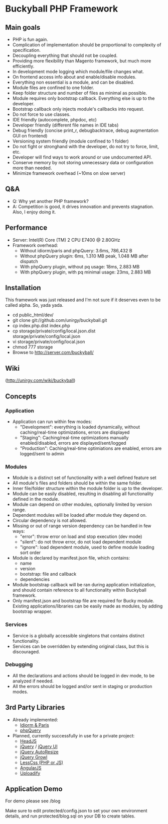 # Buckyball PHP Framework #

## Main goals ##

* PHP is fun again.
* Complication of implementation should be proportional to complexity of specification.
* Decoupling everything that should not be coupled.
* Providing more flexibility than Magento framework, but much more efficiently.
* In development mode logging which module/file changes what.
* On frontend access info about and enable/disable modules.
* Everything non essential is a module, and can be disabled.
* Module files are confined to one folder.
* Keep folder structure and number of files as minimal as possible.
* Module requires only bootstrap callback. Everything else is up to the developer.
* Bootstrap callback only injects module's callbacks into request.
* Do not force to use classes.
* IDE friendly (autocomplete, phpdoc, etc)
* Developer friendly (different file names in IDE tabs)
* Debug friendly (concise print_r, debugbacktrace, debug augmentation GUI on frontend)
* Versioning system friendly (module confined to 1 folder)
* Do not fight or stronghand with the developer, do not try to force, limit, etc.
* Developer will find ways to work around or use undocumented API.
* Conserve memory by not storing unnecessary data or configuration more than needed.
* Minimize framework overhead (~10ms on slow server)

## Q&A ##
* Q: Why yet another PHP framework?
* A: Competition is good, it drives innovation and prevents stagnation. Also, I enjoy doing it.

## Performance ##
* Server: Intel(R) Core (TM) 2 CPU E7400 @ 2.80GHz
* Framework overhead:
  * Without idiorm/paris and phpQuery: 3.6ms, 786,432 B
  * Without phpQuery plugin: 6ms, 1.310 MB peak, 1.048 MB after dispatch
  * With phpQuery plugin, without pq usage: 18ms, 2.883 MB
  * With phpQuery plugin, with pq minimal usage: 23ms, 2.883 MB

## Installation ##

This framework was just released and I'm not sure if it deserves even to be called alpha.
So, yada yada.

- cd public_html/dev/
- git clone git://github.com/unirgy/buckyball.git
- cp index.php.dist index.php
- cp storage/private/config/local.json.dist storage/private/config/local.json
- vi storage/private/config/local.json
- chmod 777 storage
- Browse to http://server.com/buckyball/

## Wiki ##

(http://unirgy.com/wiki/buckyball)

## Concepts ##

### Application ###
* Application can run within few modes:
  * "Development": everything is loaded dynamically, without caching/real-time optimizations, errors are displayed
  * "Staging": Caching/real-time optimizations manually enabled/disabled, errors are displayed/sent/logged
  * "Production": Caching/real-time optimiations are enabled, errors are logged/sent to admin

### Modules ###
* Module is a distinct set of functionality with a well defined feature set
* All module's files and folders should be within the same folder.
* Inner file/folder structure within the module folder is up to the developer.
* Module can be easily disabled, resulting in disabling all functionality defined in the module.
* Module can depend on other modules, optionally limited by version range.
* Dependent modules will be loaded after module they depend on.
* Circular dependency is not allowed.
* Missing or out of range version dependency can be handled in few ways:
  * "error": throw error on load and stop execution (dev mode)
  * "silent": do not throw error, do not load dependent module
  * "ignore": load dependent module, used to define module loading sort order
* Module is declared by manifest.json file, which contains:
  * name
  * version
  * bootstrap: file and callback
  * dependencies
* Module bootstrap callback will be ran during application initialization, and should contain reference to all functionality within Buckyball framework.
* Only manifest.json and bootstrap file are required for Bucky module. Existing applications/libraries can be easily made as modules, by adding bootstrap wrapper.

### Services ###
* Service is a globally accessible singletons that contains distinct functionality.
* Services can be overridden by extending original class, but this is discouraged.

### Debugging ###
* All the declarations and actions should be logged in dev mode, to be analyzed if needed.
* All the errors should be logged and/or sent in staging or production modes.

## 3rd Party Libraries ##
* Already implemented:
  * [Idiorm & Paris](http://j4mie.github.com/idiormandparis/)
  * [phpQuery](http://code.google.com/p/phpquery/)
* Planned, currently successfully in use for a private project:
  * [HeadJS](http://headjs.com/)
  * [jQuery](http://jquery.com) / [jQuery UI](http://jqueryui.com)
  * [jQuery AutoResize](http://plugins.jquery.com/plugin-tags/autoresize)
  * [jQuery Growl](http://plugins.jquery.com/project/Growl)
  * [LessCss (PHP or JS)](http://lesscss.org/)
  * [AngularJS](http://angularjs.org)
  * [Uploadify](http://www.uploadify.com/)

## Application Demo ##

For demo please see /blog

Make sure to edit protected/config.json to set your own environment details, and run protected/blog.sql on your DB to create tables.
